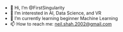 - 👋 Hi, I’m @FirstSingularity
- 👀 I’m interested in AI, Data Science, and VR
- 🌱 I’m currently learning beginner Machine Learning
- 📫 How to reach me: neil.shah.2002@gmail.com

<!---
FirstSingularity/FirstSingularity is a ✨ special ✨ repository because its `README.md` (this file) appears on your GitHub profile.
You can click the Preview link to take a look at your changes.
--->
